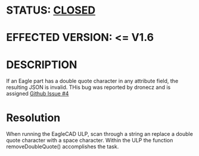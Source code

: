 # STATUS: [CLOSED](84720017a016ba750a36266c65750e66ed9e245b) 


# EFFECTED VERSION: <= V1.6

# DESCRIPTION
If an Eagle part has a double quote character in any attribute field, the resulting JSON is invalid. THis bug was reported by dronecz and is assigned [Github Issue #4](https://github.com/oceanofthelost/InteractiveBOM/issues/4)

# Resolution
When running the EagleCAD ULP, scan through a string an replace a double quote character with a space character. Within the ULP the function removeDoubleQuote() accomplishes the task.



